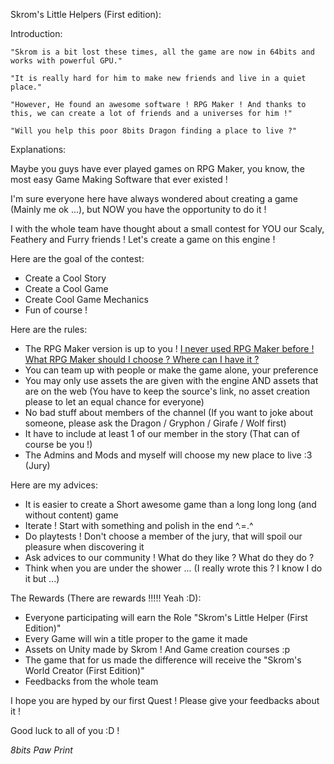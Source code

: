 Skrom's Little Helpers (First edition):

Introduction:
	
	"Skrom is a bit lost these times, all the game are now in 64bits and works with powerful GPU."
	
	"It is really hard for him to make new friends and live in a quiet place."
	
	"However, He found an awesome software ! RPG Maker ! And thanks to this, we can create a lot of friends and a universes for him !"
	
	"Will you help this poor 8bits Dragon finding a place to live ?"

Explanations:

Maybe you guys have ever played games on RPG Maker, you know, the most easy Game Making Software that ever existed !

I'm sure everyone here have always wondered about creating a game (Mainly me ok ...), but NOW you have the opportunity to do it !

I with the whole team have thought about a small contest for YOU our Scaly, Feathery and Furry friends ! Let's create a game on this engine !

Here are the goal of the contest:
- Create a Cool Story
- Create a Cool Game
- Create Cool Game Mechanics
- Fun of course !

Here are the rules:
- The RPG Maker version is up to you ! [I never used RPG Maker before ! What RPG Maker should I choose ? Where can I have it ?](https://github.com/nvareille/UnitedRepublicQuests/blob/master/Skrom's%20Little%20Helper%20(First%20Edition)/RPGMaker.md)
- You can team up with people or make the game alone, your preference
- You may only use assets the are given with the engine AND assets that are on the web (You have to keep the source's link, no asset creation please to let an equal chance for everyone)
- No bad stuff about members of the channel (If you want to joke about someone, please ask the Dragon / Gryphon / Girafe / Wolf first)
- It have to include at least 1 of our member in the story (That can of course be you !) 
- The Admins and Mods and myself will choose my new place to live :3 (Jury)

Here are my advices:
- It is easier to create a Short awesome game than a long long long (and without content) game
- Iterate ! Start with something and polish in the end ^.=.^
- Do playtests ! Don't choose a member of the jury, that will spoil our pleasure when discovering it
- Ask advices to our community ! What do they like ? What do they do ?
- Think when you are under the shower ... (I really wrote this ? I know I do it but ...)

The Rewards (There are rewards !!!!! Yeah :D):
- Everyone participating will earn the Role "Skrom's Little Helper (First Edition)"
- Every Game will win a title proper to the game it made
- Assets on Unity made by Skrom ! And Game creation courses :p
- The game that for us made the difference will receive the "Skrom's World Creator (First Edition)"
- Feedbacks from the whole team

I hope you are hyped by our first Quest ! Please give your feedbacks about it !

Good luck to all of you :D !

*8bits Paw Print*